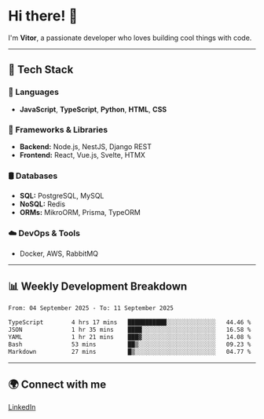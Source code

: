 
# Hi there! 👋

I'm **Vitor**, a passionate developer who loves building cool things with code.

---
## 🔧 Tech Stack

### 📌 Languages
- **JavaScript**, **TypeScript**, **Python**, **HTML**, **CSS**

### 🚀 Frameworks & Libraries
- **Backend:** Node.js, NestJS, Django REST
- **Frontend:** React, Vue.js, Svelte, HTMX

### 🛢️ Databases
- **SQL:** PostgreSQL, MySQL
- **NoSQL:** Redis
- **ORMs:** MikroORM, Prisma, TypeORM

### ☁️ DevOps & Tools
- Docker, AWS, RabbitMQ

---
## 📊 Weekly Development Breakdown

<!--START_SECTION:waka-->

```txt
From: 04 September 2025 - To: 11 September 2025

TypeScript        4 hrs 17 mins   ███████████░░░░░░░░░░░░░░   44.46 %
JSON              1 hr 35 mins    ████░░░░░░░░░░░░░░░░░░░░░   16.58 %
YAML              1 hr 21 mins    ███▓░░░░░░░░░░░░░░░░░░░░░   14.08 %
Bash              53 mins         ██▒░░░░░░░░░░░░░░░░░░░░░░   09.23 %
Markdown          27 mins         █▒░░░░░░░░░░░░░░░░░░░░░░░   04.77 %
```

<!--END_SECTION:waka-->

---
## 🌍 Connect with me
[LinkedIn](https://www.linkedin.com/in/vitorlc)
